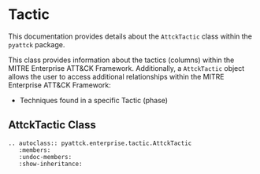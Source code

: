 # Tactic

This documentation provides details about the `AttckTactic` class within the `pyattck` package.

This class provides information about the tactics (columns) within the MITRE Enterprise ATT&CK Framework.  Additionally, a `AttckTactic` object allows the user to access additional relationships within the MITRE Enterprise ATT&CK Framework:

* Techniques found in a specific Tactic (phase)

## AttckTactic Class

```eval_rst
.. autoclass:: pyattck.enterprise.tactic.AttckTactic
   :members:
   :undoc-members:
   :show-inheritance:
```
